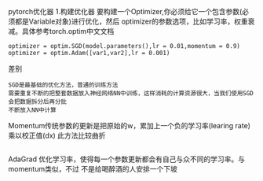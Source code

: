 pytorch优化器
1.构建优化器
要构建一个Optimizer,你必须给它一个包含参数(必须都是Variable对象)进行优化，然后
optimizer的参数选项，比如学习率，权重衰减。具体参考torch.optim中文文档
```
optimizer = optim.SGD(model.parameters(),lr = 0.01,momentum = 0.9)
optimizer = optim.Adam([var1,var2],lr = 0.001)

```
差别

```
SGD是最基础的优化方法，普通的训练方法
需要重复不断的把整套数据放入神经网络NN中训练，这样消耗的计算资源很大，当我们使用SGD会把数据拆分后再分批
不断放入NN中计算
```
Momentum传统参数的更新是把原始的w，累加上一个负的学习率(learing rate)乘以校正值(dx)
此方法比较曲折

```

```
AdaGrad 优化学习率，使得每一个参数更新都会有自己与众不同的学习率。与momentum类似，不过
不是给喝醉酒的人安排一个下坡
